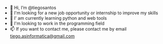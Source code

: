 - 👋 Hi, I’m @tiegosantos
- 👀 I'm looking for a new job opportunity or internship to improve my skills
- 🌱 I' am currently learning python and web tools
- 💞️ I'm looking to work in the programming field
- 📫 If you want to contact me, please contact me by email tiego.asinformatica@gmail.com

<!---
Santostoxic/Santostoxic is a ✨ special ✨ repository because its `README.md` (this file) appears on your GitHub profile.
You can click the Preview link to take a look at your changes.
--->
